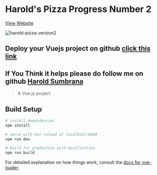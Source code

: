 # Harold's Pizza Progress Number 2

[View Website](https://haroldsumbrana.github.io/Harold-Pizza-Version-2/#/)

![harold-pizza-version2](https://user-images.githubusercontent.com/30718575/49327887-12940e00-f5a2-11e8-8815-8519d87ea7fe.JPG)

## Deploy your Vuejs project on github [click this link](https://www.npmjs.com/package/vue-gh-pages)
## If You Think it helps please do follow me on github [Harold Sumbrana](https://github.com/haroldsumbrana)


> A Vue.js project

## Build Setup

``` bash
# install dependencies
npm install

# serve with hot reload at localhost:8080
npm run dev

# build for production with minification
npm run build
```

For detailed explanation on how things work, consult the [docs for vue-loader](http://vuejs.github.io/vue-loader).
